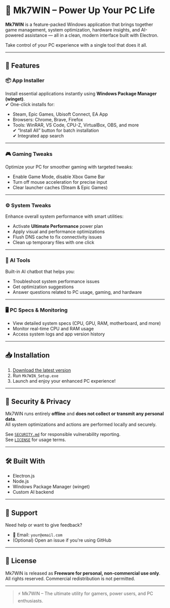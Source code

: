 # 🚀 Mk7WIN – Power Up Your PC Life

**Mk7WIN** is a feature-packed Windows application that brings together game management, system optimization, hardware insights, and AI-powered assistance — all in a clean, modern interface built with Electron.

Take control of your PC experience with a single tool that does it all.

---

## 🌟 Features

### 📦 App Installer
Install essential applications instantly using **Windows Package Manager (winget)**.  
✔ One-click installs for:
- Steam, Epic Games, Ubisoft Connect, EA App
- Browsers: Chrome, Brave, Firefox
- Tools: WinRAR, VS Code, CPU-Z, VirtualBox, OBS, and more  
✔ “Install All” button for batch installation  
✔ Integrated app search

---

### 🎮 Gaming Tweaks
Optimize your PC for smoother gaming with targeted tweaks:
- Enable Game Mode, disable Xbox Game Bar
- Turn off mouse acceleration for precise input
- Clear launcher caches (Steam & Epic Games)

---

### ⚙️ System Tweaks
Enhance overall system performance with smart utilities:
- Activate **Ultimate Performance** power plan
- Apply visual and performance optimizations
- Flush DNS cache to fix connectivity issues
- Clean up temporary files with one click

---

### 🤖 AI Tools
Built-in AI chatbot that helps you:
- Troubleshoot system performance issues
- Get optimization suggestions
- Answer questions related to PC usage, gaming, and hardware

---

### 🖥 PC Specs & Monitoring
- View detailed system specs (CPU, GPU, RAM, motherboard, and more)
- Monitor real-time CPU and RAM usage
- Access system logs and app version history

---

## 📥 Installation

1. [Download the latest version](https://your-download-link.com)
2. Run `Mk7WIN_Setup.exe`
3. Launch and enjoy your enhanced PC experience!

---

## 🔐 Security & Privacy

Mk7WIN runs entirely **offline** and **does not collect or transmit any personal data**.  
All system optimizations and actions are performed locally and securely.

See [`SECURITY.md`](./SECURITY.md) for responsible vulnerability reporting.  
See [`LICENSE`](./LICENSE) for usage terms.

---

## 🛠 Built With

- Electron.js
- Node.js
- Windows Package Manager (winget)
- Custom AI backend

---

## 💬 Support

Need help or want to give feedback?

- 📧 Email: `your@email.com`
- (Optional) Open an issue if you're using GitHub

---

## 📄 License

Mk7WIN is released as **Freeware for personal, non-commercial use only**.  
All rights reserved. Commercial redistribution is not permitted.

---

> ⚡ Mk7WIN – The ultimate utility for gamers, power users, and PC enthusiasts.
